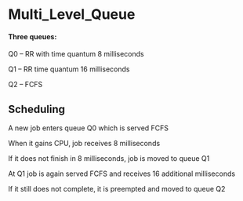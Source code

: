 # Multi_Level_Queue
#### Three queues:

Q0 – RR with time quantum 8 milliseconds

Q1 – RR time quantum 16 milliseconds

Q2 – FCFS

## Scheduling

A new job enters queue Q0 which is served
FCFS

When it gains CPU, job receives 8
milliseconds

If it does not finish in 8 milliseconds, job is
moved to queue Q1

At Q1 job is again served FCFS and receives 16
additional milliseconds

If it still does not complete, it is preempted
and moved to queue Q2
